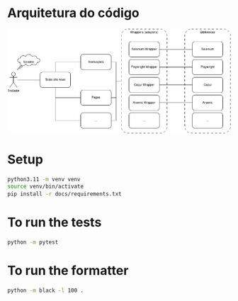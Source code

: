 # Arquitetura do código

![diagram](./docs/arquitetura-codigo.png)

# Setup
```bash
python3.11 -m venv venv
source venv/bin/activate
pip install -r docs/requirements.txt
```

# To run the tests
```bash
python -m pytest
```

# To run the formatter
```bash
python -m black -l 100 .
```